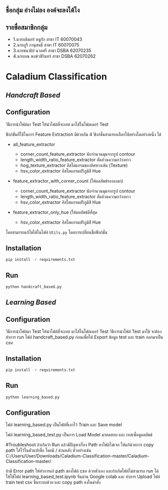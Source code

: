## ชื่อกลุ่ม อ่างไม่ลง องค์จะลงได้ไง
## รายชื่อสมาชิกกลุ่ม
- 1.นายบดินทร์ หนูรัก สาขา IT 60070043
- 2.นายภูรี กานุสนธิ์ สาขา IT 60070075
- 3.นายชนาธิป นวลศรี สาขา DSBA 62070235
- 4.นายภณ พงษ์วชิรินทร์ สาขา DSBA 62070262
# Caladium Classification

## _Handcraft Based_
## Configuration
วิธีการนำไฟล์มา Test ให้นำไฟล์ที่จะเทส มาใส่ในโฟลเดอร์ Test

ฟังก์ขั่นที่ใช้ในการ Feature Extraction มีด้วยกัน 4 ฟังก์ชั่นสามารถเลือกใช้อย่างใดอย่างหนึ่ง ได้
- all_feature_extractor
    -   corner_count_feature_extractor  นับจำนวนมุมจากรูป contour
    -   length_width_ratio_feature_extractor สัดส่วนความกว้างยาว
    -   hog_texture_extractor ฮิสโตแกรมของทิศทางเส้น (Texture)
    -   hsv_color_extractor ฮิสโตแกรมปริภูมิสี Hue



- feature_extractor_with_corner_count (ให้ผลลัพธ์รองลงมา)
    -   corner_count_feature_extractor  นับจำนวนมุมจากรูป contour
    -   length_width_ratio_feature_extractor สัดส่วนความกว้างยาว
    -   hsv_color_extractor ฮิสโตแกรมปริภูมิสี Hue


- feature_extractor_only_hue (ให้ผลลัพธ์ดีที่สุด
    -   hsv_color_extractor ฮิสโตแกรมปริภูมิสี Hue

โดยสามารถแก้ไขได้ในไฟล์ ```Utils.py``` โดยการเปลี่ยนชื่อฟังก์ชั่น

## Installation
```sh
pip install -r requirements.txt
```

## Run
```sh
python handcraft_based.py
```
## _Learning Based_
## Configuration
วิธีการนำไฟล์มา Test ให้นำไฟล์ที่จะเทส มาใส่ในโฟลเดอร์ Test
วิธีการนำไฟล์ Test มาใช้ จะต้องทำการ run ไฟล์ handcraft_based.py ก่อนเพื่อให้ Export ข้อมูล test และ train ออกมาเป็น csv
## Installation
```sh
pip install -r requirements.txt
```

## Run
```sh
python learning_based.py
```
## Configuration
ไฟล์ learning_based.py เป็นไฟล์ที่เอาไว้ Train และ Save model 

ไฟล์ learning_based_test.py เป็นการ Load Model มาทดสอบ และ เทสเพื่อดูผลลัพธ์

#Troubleshoot 
ถ้าเกิดว่า Run แล้วมีปัญหาเรื่อง Path หาไฟล์ไม่เจอ ให้แก้ด้วยการ copy path ใส่ไว้ในตัวแปรชื่อ โดยมี / ด้านหลัง
ตัวอย่างเช่น C:/Users/User/Downloads/Caladium-Classification-master/Caladium-Classification-master/ 

ถ้ามี Error path ให้ทำการแก้ path ของไฟล์ csv ด้วยตัวเอง
และถ้าเกิดไฟล์ไม่สามารถ run ได้ ให้ใช้ไฟล์ learning_based_test.ipynb รันผ่าน Google colab 
และ ทำการ Upload ไฟล์ train test csv ขึ้นระบบด้วย และ copy path ลงในคำสั่ง


